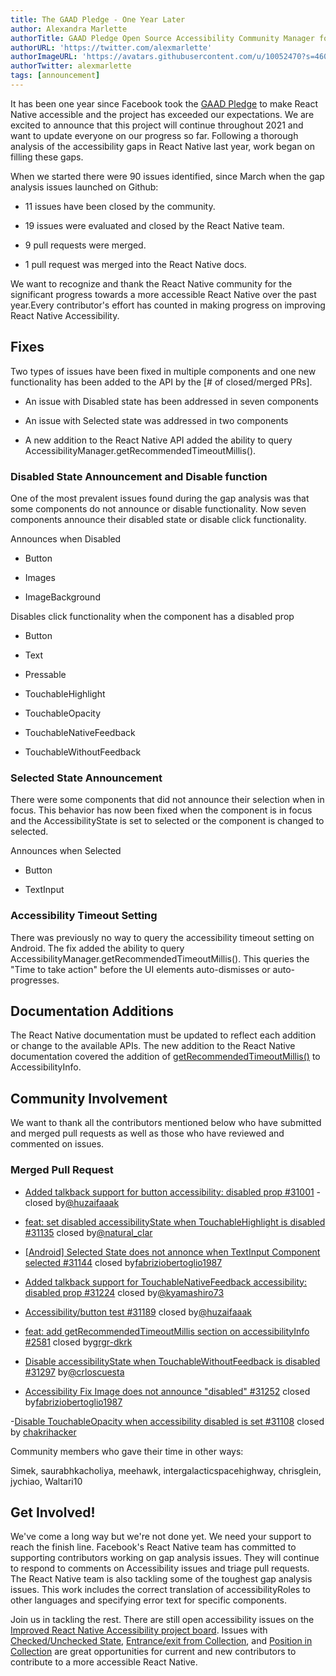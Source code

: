```yaml
---
title: The GAAD Pledge - One Year Later
author: Alexandra Marlette
authorTitle: GAAD Pledge Open Source Accessibility Community Manager for React Native
authorURL: 'https://twitter.com/alexmarlette'
authorImageURL: 'https://avatars.githubusercontent.com/u/10052470?s=460&u=7f2304cb929d1de703856717af86324c66728f3a&v=4'
authorTwitter: alexmarlette
tags: [announcement]
---
```


It has been one year since Facebook took the [GAAD Pledge](https://diamond.la/GAADPledge/) to make React Native accessible and the project has exceeded our expectations. We are excited to announce that this project will continue throughout 2021 and want to update everyone on our progress so far. Following a thorough analysis of the accessibility gaps in React Native last year, work began on filling these gaps.

When we started there were 90 issues identified, since March when the gap analysis issues launched on Github:

- 11 issues have been closed by the community.

- 19 issues were evaluated and closed by the React Native team.

- 9 pull requests were merged.

- 1 pull request was merged into the React Native docs.

We want to recognize and thank the React Native community for the significant progress towards a more accessible React Native over the past year.Every contributor's effort has counted in making progress on improving React Native Accessibility.

## Fixes

Two types of issues have been fixed in multiple components and one new functionality has been added to the API by the [# of closed/merged PRs].

- An issue with Disabled state has been addressed in seven components

- An issue with Selected state was addressed in two components

- A new addition to the React Native API added the ability to query AccessibilityManager.getRecommendedTimeoutMillis().

### Disabled State Announcement and Disable function

One of the most prevalent issues found during the gap analysis was that some components do not announce or disable functionality. Now seven components announce their disabled state or disable click functionality.

Announces when Disabled

- Button

- Images

- ImageBackground

Disables click functionality when the component has a disabled prop

- Button

- Text

- Pressable

- TouchableHighlight

- TouchableOpacity

- TouchableNativeFeedback

- TouchableWithoutFeedback

### Selected State Announcement

There were some components that did not announce their selection when in focus. This behavior has now been fixed when the component is in focus and the AccessibilityState is set to selected or the component is changed to selected.

Announces when Selected

- Button

- TextInput

### Accessibility Timeout Setting

There was previously no way to query the accessibility timeout setting on Android. The fix added the ability to query AccessibilityManager.getRecommendedTimeoutMillis(). This queries the "Time to take action" before the UI elements auto-dismisses or auto-progresses.

## Documentation Additions

The React Native documentation must be updated to reflect each addition or change to the available APIs. The new addition to the React Native documentation covered the addition of [getRecommendedTimeoutMillis()](https://reactnative.dev/docs/next/accessibilityinfo#getrecommendedtimeoutmillis-android) to AccessibilityInfo.

## Community Involvement

We want to thank all the contributors mentioned below who have submitted and merged pull requests as well as those who have reviewed and commented on issues.

### Merged Pull Request

- [Added talkback support for button accessibility: disabled prop #31001](https://github.com/facebook/react-native/pull/31001) - closed by[@huzaifaaak](https://twitter.com/huzaifaaak)

- [feat: set disabled accessibilityState when TouchableHighlight is disabled #31135](https://github.com/facebook/react-native/pull/31135) closed by[@natural_clar](https://twitter.com/natural_clar)

- [[Android] Selected State does not annonce when TextInput Component selected #31144](https://github.com/facebook/react-native/pull/31144) closed by[fabriziobertoglio1987](http://fabriziobertoglio1987)

- [Added talkback support for TouchableNativeFeedback accessibility: disabled prop #31224](https://github.com/facebook/react-native/pull/31224) closed by[@kyamashiro73](https://twitter.com/kyamashiro73)

- [Accessibility/button test #31189](https://github.com/facebook/react-native/pull/31189) closed by[@huzaifaaak](https://twitter.com/huzaifaaak)

- [feat: add getRecommendedTimeoutMillis section on accessibilityInfo #2581](https://github.com/facebook/react-native-website/pull/2581) closed by[grgr-dkrk](https://twitter.com/dkrk0901)

- [Disable accessibilityState when TouchableWithoutFeedback is disabled #31297](https://github.com/facebook/react-native/pull/31297) by[@crloscuesta](https://twitter.com/crloscuesta)

- [Accessibility Fix Image does not announce "disabled" #31252](https://github.com/facebook/react-native/pull/31252) closed by[fabriziobertoglio1987](http://fabriziobertoglio1987)

-[Disable TouchableOpacity when accessibility disabled is set #31108](https://github.com/facebook/react-native/pull/31108) closed by [chakrihacker](https://github.com/chakrihacker)

Community members who gave their time in other ways:

Simek, saurabhkacholiya, meehawk, intergalacticspacehighway, chrisglein, jychiao, Waltari10

## Get Involved!

We've come a long way but we're not done yet. We need your support to reach the finish line. Facebook's React Native team has committed to supporting contributors working on gap analysis issues. They will continue to respond to comments on Accessibility issues and triage pull requests. The React Native team is also tackling some of the toughest gap analysis issues. This work includes the correct translation of accessibilityRoles to other languages and specifying error text for specific components.

Join us in tackling the rest. There are still open accessibility issues on the [Improved React Native Accessibility project board](https://github.com/facebook/react-native/projects/15). Issues with [Checked/Unchecked State](https://github.com/facebook/react-native/issues/30843), [Entrance/exit from Collection](https://github.com/facebook/react-native/issues/30861), and [Position in Collection](https://github.com/facebook/react-native/issues/30977) are great opportunities for current and new contributors to contribute to a more accessible React Native.
